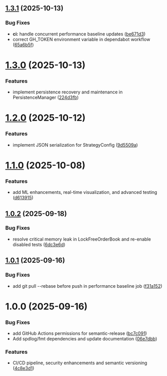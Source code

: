 ## [1.3.1](https://github.com/chizy7/PinnacleMM/compare/v1.3.0...v1.3.1) (2025-10-13)


### Bug Fixes

* **ci:** handle concurrent performance baseline updates ([be671d3](https://github.com/chizy7/PinnacleMM/commit/be671d351a48f3eca6a639b79ee27f59739d2c78))
* correct GH_TOKEN environment variable in dependabot workflow ([65a6b5f](https://github.com/chizy7/PinnacleMM/commit/65a6b5f3556c1d493fcb2f21732bda86ca8a71b3))

# [1.3.0](https://github.com/chizy7/PinnacleMM/compare/v1.2.0...v1.3.0) (2025-10-13)


### Features

* implement persistence recovery and maintenance in PersistenceManager ([224d3fb](https://github.com/chizy7/PinnacleMM/commit/224d3fb34737db725dd2799c8bf93bc13a1af7b5))

# [1.2.0](https://github.com/chizy7/PinnacleMM/compare/v1.1.0...v1.2.0) (2025-10-12)


### Features

* implement JSON serialization for StrategyConfig ([9d5509a](https://github.com/chizy7/PinnacleMM/commit/9d5509a6155304aa1c1601eddff74593d886e467))

# [1.1.0](https://github.com/chizy7/PinnacleMM/compare/v1.0.2...v1.1.0) (2025-10-08)


### Features

* add ML enhancements, real-time visualization, and advanced testing ([d613915](https://github.com/chizy7/PinnacleMM/commit/d6139154ddae5e30b22eac63e856ec81bcc39054))

## [1.0.2](https://github.com/chizy7/PinnacleMM/compare/v1.0.1...v1.0.2) (2025-09-18)


### Bug Fixes

* resolve critical memory leak in LockFreeOrderBook and re-enable disabled tests ([6dc3e6d](https://github.com/chizy7/PinnacleMM/commit/6dc3e6de76f23405e40f5dfee73a56441d9a476c))

## [1.0.1](https://github.com/chizy7/PinnacleMM/compare/v1.0.0...v1.0.1) (2025-09-16)


### Bug Fixes

* add git pull --rebase before push in performance baseline job ([f31a152](https://github.com/chizy7/PinnacleMM/commit/f31a1525fc223fb5e7e2b85975457eb1f8f3d494))

# 1.0.0 (2025-09-16)


### Bug Fixes

* add GitHub Actions permissions for semantic-release ([bc7c091](https://github.com/chizy7/PinnacleMM/commit/bc7c09176e2ea3b4974403f78c214a73e7c3859d))
* Add spdlog/fmt dependencies and update documentation ([06e7dbb](https://github.com/chizy7/PinnacleMM/commit/06e7dbbc91bf8367ac7e2fca05a969ad81e3bdd9))


### Features

* CI/CD pipeline, security enhancements and semantic versioning ([4c8e3d1](https://github.com/chizy7/PinnacleMM/commit/4c8e3d18c85d8a141417893ef5c25c9e3ccade4f))
